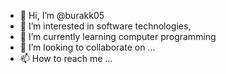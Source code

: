 - 👋 Hi, I’m @burakk05
- 👀 I’m interested in software technologies, 
- 🌱 I’m currently learning computer programming
- 💞️ I’m looking to collaborate on ...
- 📫 How to reach me ...

<!---
burakk05/burakk05 is a ✨ special ✨ repository because its `README.md` (this file) appears on your GitHub profile.
You can click the Preview link to take a look at your changes.
--->
